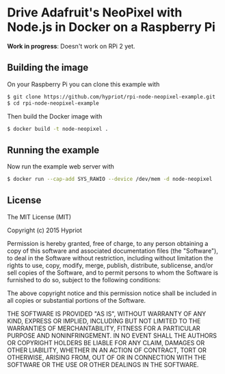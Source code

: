 # Drive Adafruit's NeoPixel with Node.js in Docker on a Raspberry Pi

**Work in progress**: Doesn't work on RPi 2 yet.

## Building the image

On your Raspberry Pi you can clone this example with

```bash
$ git clone https://github.com/hypriot/rpi-node-neopixel-example.git
$ cd rpi-node-neopixel-example
```

Then build the Docker image with

```bash
$ docker build -t node-neopixel .
```

## Running the example

Now run the example web server with

```bash
$ docker run --cap-add SYS_RAWIO --device /dev/mem -d node-neopixel
```

## License

The MIT License (MIT)

Copyright (c) 2015 Hypriot

Permission is hereby granted, free of charge, to any person obtaining a copy
of this software and associated documentation files (the "Software"), to deal
in the Software without restriction, including without limitation the rights
to use, copy, modify, merge, publish, distribute, sublicense, and/or sell
copies of the Software, and to permit persons to whom the Software is
furnished to do so, subject to the following conditions:

The above copyright notice and this permission notice shall be included in all
copies or substantial portions of the Software.

THE SOFTWARE IS PROVIDED "AS IS", WITHOUT WARRANTY OF ANY KIND, EXPRESS OR
IMPLIED, INCLUDING BUT NOT LIMITED TO THE WARRANTIES OF MERCHANTABILITY,
FITNESS FOR A PARTICULAR PURPOSE AND NONINFRINGEMENT. IN NO EVENT SHALL THE
AUTHORS OR COPYRIGHT HOLDERS BE LIABLE FOR ANY CLAIM, DAMAGES OR OTHER
LIABILITY, WHETHER IN AN ACTION OF CONTRACT, TORT OR OTHERWISE, ARISING FROM,
OUT OF OR IN CONNECTION WITH THE SOFTWARE OR THE USE OR OTHER DEALINGS IN THE
SOFTWARE.
